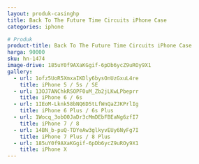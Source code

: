 ```yaml
---
layout: produk-casinghp
title: Back To The Future Time Circuits iPhone Case
categories: iphone

# Produk
product-title: Back To The Future Time Circuits iPhone Case
harga: 90000
sku: hn-1474
image-drive: 185uY0f9AXaKGgif-6pDb6ycZ9uROy9X1
gallery:
  - url: 1ofz5UoR5XmxaIKDly6bysOnUzGxuL4re
    title: iPhone 5 / 5s / SE
  - url: 13OJ7ANChkRSOPF0uM_Zb2jLKwLPbeprr
    title: iPhone 6 / 6s
  - url: 1IEoM-Lknk58bNQ6D5tLfWnQaZJKPrlIg
    title: iPhone 6 Plus / 6s Plus
  - url: 1Wocq_3obO0JaDr3cMmDEbFBEaNg6zfI7
    title: iPhone 7 / 8
  - url: 14BN_b-puQ-TDYeAw3glkyvEUy6NyFg7I
    title: iPhone 7 Plus / 8 Plus
  - url: 185uY0f9AXaKGgif-6pDb6ycZ9uROy9X1
    title: iPhone X
---
```

